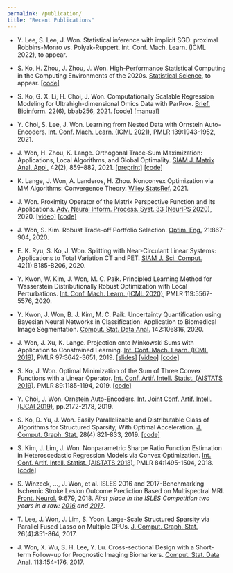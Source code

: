 ```yaml
---
permalink: /publication/
title: "Recent Publications"
---
```


* Y. Lee, S. Lee, J. Won. Statistical inference with implicit SGD: proximal Robbins-Monro vs. Polyak-Ruppert. Int. Conf. Mach. Learn. (ICML 2022), to appear.

* S. Ko, H. Zhou, J. Zhou, J. Won. High-Performance Statistical Computing in the Computing Environments of the 2020s. [Statistical Science](https://www.e-publications.org/ims/submission/STS/user/submissionFile/43799?confirm=23c34361), to appear. [[code]](https://github.com/kose-y/dist_stat)

* S. Ko, G. X. Li, H. Choi, J. Won. Computationally Scalable Regression Modeling for Ultrahigh-dimensional Omics Data with ParProx. [Brief. Bioinform.](https://doi.org/10.1093/bib/bbab256) 22(6), bbab256, 2021. [[code]](https://github.com/kose-y/ParProx.jl) [[manual]](https://kose-y.github.io/ParProx.jl/dev/)

* Y. Choi, S. Lee, J. Won. Learning from Nested Data with Ornstein Auto-Encoders. [Int. Conf. Mach. Learn. (ICML 2021)](http://proceedings.mlr.press/v139/choi21a.html), PMLR 139:1943-1952, 2021.

* J. Won, H. Zhou, K. Lange. Orthogonal Trace-Sum Maximization: Applications, Local Algorithms, and Global Optimality. [SIAM J. Matrix Anal. Appl.](http://doi.org/10.1137/20M1363388) 42(2), 859–882, 2021. [[preprint]](https://arxiv.org/abs/1811.03521) [[code]](https://github.com/Hua-Zhou/OTSM.jl)

* K. Lange, J. Won, A. Landeros, H. Zhou. Nonconvex Optimization via MM Algorithms: Convergence Theory. [Wiley StatsRef.](https://doi.org/10.1002/9781118445112.stat08295) 2021. 
	
* J. Won. Proximity Operator of the Matrix Perspective Function and its Applications. [Adv. Neural Inform. Process. Syst. 33 (NeurIPS 2020)](https://papers.nips.cc/paper/2020/hash/45f31d16b1058d586fc3be7207b58053-Abstract.html), 2020. [[video]](https://neurips.cc/virtual/2020/public/poster_45f31d16b1058d586fc3be7207b58053.html) [[code]](https://github.com/won-j/MatrixPerspective.jl)

* J. Won, S. Kim. Robust Trade-off Portfolio Selection. [Optim. Eng.](https://doi.org/10.1007/s11081-020-09485-z) 21:867–904, 2020.

* E. K. Ryu, S. Ko, J. Won. Splitting with Near-Circulant Linear Systems: Applications to Total Variation CT and PET. [SIAM J. Sci. Comput.](https://doi.org/10.1137/18M1224003) 42(1):B185-B206, 2020.

* Y. Kwon, W. Kim, J. Won, M. C. Paik. Principled Learning Method for Wasserstein Distributionally Robust Optimization with Local Perturbations. [Int. Conf. Mach. Learn. (ICML 2020)](http://proceedings.mlr.press/v119/kwon20a.html), PMLR 119:5567-5576, 2020.

* Y. Kwon, J. Won, B. J. Kim, M. C. Paik. Uncertainty Quantification using Bayesian Neural Networks in Classification: Application to Biomedical Image Segmentation. [Comput. Stat. Data Anal.](https://doi.org/10.1016/j.csda.2019.106816) 142:106816, 2020. 

* J. Won, J. Xu, K. Lange. Projection onto Minkowski Sums with Application to Constrained Learning. [Int. Conf. Mach. Learn. (ICML 2019)](http://proceedings.mlr.press/v97/lange19a.html), PMLR 97:3642-3651, 2019. [[slides]](https://icml.cc/media/Slides/icml/2019/103(11-14-00)-11-14-00-4664-projection_onto.pdf)  [[video]](https://slideslive.com/38917651/convex-optimization) [[code]](https://github.com/won-j/MinkowskiProjection)

* S. Ko, J. Won. Optimal Minimization of the Sum of Three Convex Functions with a Linear Operator. [Int. Conf. Artif. Intell. Statist. (AISTATS 2019)](http://proceedings.mlr.press/v89/ko19a.html). PMLR 89:1185-1194, 2019. [[code]](https://github.com/kose-y/dist-primal-dual)

* Y. Choi, J. Won. Ornstein Auto-Encoders. [Int. Joint Conf. Artif. Intell. (IJCAI 2019)](https://doi.org/10.24963/ijcai.2019/301), pp.2172-2178, 2019.

* S. Ko, D. Yu, J. Won. Easily Parallelizable and Distributable Class of Algorithms for Structured Sparsity, With Optimal Acceleration. [J. Comput. Graph. Stat.](https://doi.org/10.1080/10618600.2019.1592757) 28(4):821-833, 2019. [[code]](https://github.com/kose-y/dist-primal-dual)

* S. Kim, J. Lim, J. Won. Nonparametric Sharpe Ratio Function Estimation in Heteroscedastic Regression Models via Convex Optimization. [Int. Conf. Artif. Intell. Statist. (AISTATS 2018)](http://proceedings.mlr.press/v84/kim18b.html), PMLR 84:1495-1504, 2018. [[code]](https://github.com/won-j/joint_estim)

* S. Winzeck, ..., J. Won, et al. ISLES 2016 and 2017-Benchmarking Ischemic Stroke Lesion Outcome Prediction Based on Multispectral MRI. [Front. Neurol.](https://doi.org/10.3389/fneur.2018.00679) 9:679, 2018. *First place in the ISLES Competition two years in a row: [2016](http://www.isles-challenge.org/ISLES2016/) and [2017](http://www.isles-challenge.org/ISLES2017/)*.

* T. Lee, J. Won, J. Lim, S. Yoon. Large-Scale Structured Sparsity via Parallel Fused Lasso on Multiple GPUs. [J. Comput. Graph. Stat.](https://doi.org/10.1080/10618600.2017.1328363) 26(4):851-864, 2017. 

* J. Won, X. Wu, S. H. Lee, Y. Lu. Cross-sectional Design with a Short-term Follow-up for Prognostic Imaging Biomarkers. [Comput. Stat. Data Anal.](
http://doi.org/10.1016/j.csda.2016.12.017) 113:154-176, 2017.


